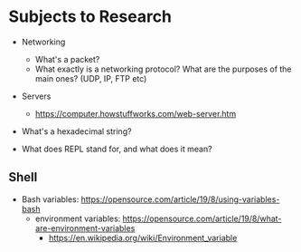 # Subjects to Research

- Networking
  - What's a packet?
  - What exactly is a networking protocol? What are the purposes of the main ones? (UDP, IP, FTP etc)
  
- Servers
  - https://computer.howstuffworks.com/web-server.htm
 
- What's a hexadecimal string? 

- What does REPL stand for, and what does it mean?

## Shell
- Bash variables: https://opensource.com/article/19/8/using-variables-bash
  - environment variables: https://opensource.com/article/19/8/what-are-environment-variables
    - https://en.wikipedia.org/wiki/Environment_variable
